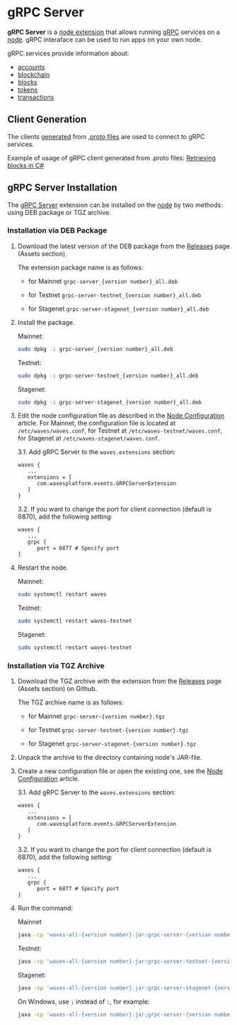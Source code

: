 # gRPC Server

**gRPC Server** is a [node extension](/en/waves-node/extensions/)  that allows running [gRPC](https://en.wikipedia.org/wiki/GRPC) services on a [node](/en/blockchain/node/).  gRPC interaface can be used to run apps on your own node.

gRPC services provide information about:

* [accounts](/en/blockchain/account/)
* [blockchain](/en/blockchain/blockchain/)
* [blocks](/en/blockchain/block/)
* [tokens](/en/blockchain/token/)
* [transactions](/en/blockchain/transaction/)

## Client Generation

The clients [generated](https://grpc.io/docs/tutorials/) from [.proto files](https://github.com/wavesplatform/protobuf-schemas) are used to connect to gRPC services.

Example of usage of gRPC client generated from .proto files: [Retrieving blocks in C#](https://github.com/wavesplatform/WavesCS/blob/master/WavesCSTests/ProtobufTest.cs)

## gRPC Server Installation

The [gRPC Server](/en/waves-node/extensions/grpc-server/) extension can be installed on the [node](/en/blockchain/node/) by two methods: using DEB package or TGZ archive.

### Installation via DEB Package

1. Download the latest version of the DEB package from the [Releases](https://github.com/wavesplatform/Waves/releases) page (Assets section).

   The extension package name is as follows:

   - for Mainnet `grpc-server_{version number}_all.deb`

   - for Testnet `grpc-server-testnet_{version number}_all.deb`

   - for Stagenet `grpc-server-stagenet_{version number}_all.deb`

2. Install the package.

   Mainnet:

   ```bash
   sudo dpkg -i grpc-server_{version number}_all.deb
   ```

   Testnet:

   ```bash
   sudo dpkg -i grpc-server-testnet_{version number}_all.deb
   ```

   Stagenet:

   ```bash
   sudo dpkg -i grpc-server-stagenet_{version number}_all.deb
   ```

3. Edit the node configuration file as described in the [Node Configuration](/en/waves-node/node-configuration) article. For Mainnet, the configuration file is located at `/etc/waves/waves.conf`, for Testnet at `/etc/waves-testnet/waves.conf`, for Stagenet at `/etc/waves-stagenet/waves.conf`.

   3.1. Add gRPC Server to the `waves.extensions` section:

   ```
   waves {
      ...
      extensions = [
         com.wavesplatform.events.GRPCServerExtension
      ]
   }
   ```

   3.2. If you want to change the port for client connection (default is 6870), add the following setting:

   ```
   waves {
      ...
      grpc {
         port = 6877 # Specify port
   }
   ```

4. Restart the node.

   Mainnet:

   ```bash
   sudo systemctl restart waves
   ```

   Testnet:

   ```bash
   sudo systemctl restart waves-testnet
   ```

   Stagenet:

   ```bash
   sudo systemctl restart waves-testnet
   ```

### Installation via TGZ Archive

1. Download the TGZ archive with the extension from the [Releases](https://github.com/wavesplatform/Waves/releases) page (Assets section) on Github.

   The TGZ archive name is as follows:

   - for Mainnet `grpc-server-{version number}.tgz`

   - for Testnet `grpc-server-testnet-{version number}.tgz`

   - for Stagenet `grpc-server-stagenet-{version number}.tgz`

2. Unpack the archive to the directory containing node's JAR-file.

3. Create a new configuration file or open the existing one, see the [Node Configuration](/en/waves-node/node-configuration) article.
   
   3.1. Add gRPC Server to the `waves.extensions` section:

   ```
   waves {
      ...
      extensions = [
         com.wavesplatform.events.GRPCServerExtension
      ]
   }
   ```

   3.2. If you want to change the port for client connection (default is 6870), add the following setting:

   ```
   waves {
      ...
      grpc {
         port = 6877 # Specify port
   }
   ```


4. Run the command:

   Mainnet

   ```bash
   java -cp 'waves-all-{version number}.jar:grpc-server-{version number}/lib/*' com.wavesplatform.Application {configuration file name}.conf
   ```

   Testnet:

   ```bash
   java -cp 'waves-all-{version number}.jar:grpc-server-testnet-{version number}/lib/*' com.wavesplatform.Application {configuration file name}.conf
   ```

   Stagenet:

   ```bash
   java -cp 'waves-all-{version number}.jar:grpc-server-stagenet-{version number}/lib/*' com.wavesplatform.Application {configuration file name}.conf
   ```

   On Windows, use `;` instead of `:`, for example:

   ```bash
   java -cp 'waves-all-{version number}.jar;grpc-server-{version number}/lib/*' com.wavesplatform.Application {configuration file name}.conf
